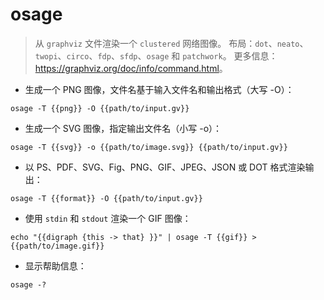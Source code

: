 # osage

> 从 `graphviz` 文件渲染一个 `clustered` 网络图像。
> 布局：`dot`、`neato`、`twopi`、`circo`、`fdp`、`sfdp`、`osage` 和 `patchwork`。
> 更多信息：<https://graphviz.org/doc/info/command.html>。

- 生成一个 PNG 图像，文件名基于输入文件名和输出格式（大写 -O）：

`osage -T {{png}} -O {{path/to/input.gv}}`

- 生成一个 SVG 图像，指定输出文件名（小写 -o）：

`osage -T {{svg}} -o {{path/to/image.svg}} {{path/to/input.gv}}`

- 以 PS、PDF、SVG、Fig、PNG、GIF、JPEG、JSON 或 DOT 格式渲染输出：

`osage -T {{format}} -O {{path/to/input.gv}}`

- 使用 `stdin` 和 `stdout` 渲染一个 GIF 图像：

`echo "{{digraph {this -> that} }}" | osage -T {{gif}} > {{path/to/image.gif}}`

- 显示帮助信息：

`osage -?`